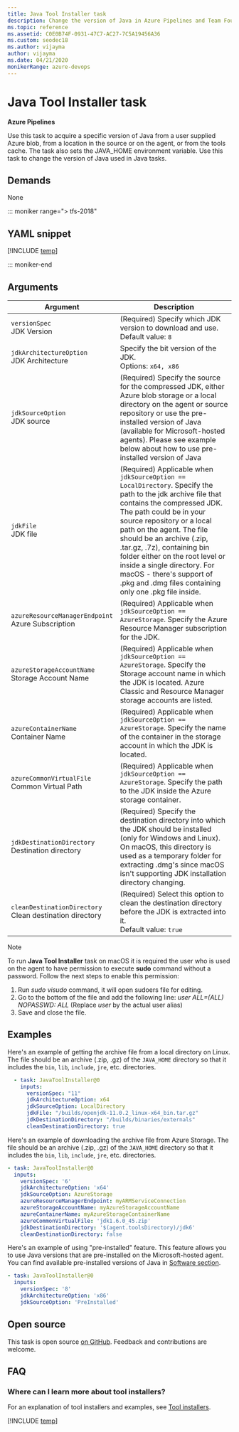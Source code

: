 ```yaml
---
title: Java Tool Installer task
description: Change the version of Java in Azure Pipelines and Team Foundation Server (TFS)
ms.topic: reference
ms.assetid: C0E0B74F-0931-47C7-AC27-7C5A19456A36
ms.custom: seodec18
ms.author: vijayma
author: vijayma
ms.date: 04/21/2020
monikerRange: azure-devops
---
```


# Java Tool Installer task

**Azure Pipelines**

Use this task to acquire a specific version of Java from a user supplied Azure blob,
from a location in the source or on the agent, or from the tools cache. The task also sets the JAVA_HOME environment variable.
Use this task to change the version of Java used in Java tasks.

## Demands

None

::: moniker range="> tfs-2018"

## YAML snippet

[!INCLUDE [temp](../includes/yaml/JavaToolInstallerV0.md)]

::: moniker-end

## Arguments

| Argument | Description |
|----------|-------------|
| `versionSpec`<br/>JDK Version | (Required) Specify which JDK version to download and use. <br/>Default value: `8` |
|`jdkArchitectureOption`<br/> JDK Architecture | Specify the bit version of the JDK. <br/>Options: `x64, x86`|
| `jdkSourceOption`<br/>JDK source | (Required) Specify the source for the compressed JDK, either Azure blob storage or a local directory on the agent or source repository or use the pre-installed version of Java (available for Microsoft-hosted agents). Please see example below about how to use pre-installed version of Java |
| `jdkFile` <br/>JDK file | (Required) Applicable when `jdkSourceOption == LocalDirectory`. Specify the path to the jdk archive file that contains the compressed JDK. The path could be in your source repository or a local path on the agent. The file should be an archive (.zip, .tar.gz, .7z), containing bin folder either on the root level or inside a single directory. For macOS - there's support of .pkg and .dmg files containing only one .pkg file inside.|
|`azureResourceManagerEndpoint`<br/> Azure Subscription | (Required) Applicable when `jdkSourceOption == AzureStorage`. Specify the Azure Resource Manager subscription for the JDK.|
|`azureStorageAccountName`<br/> Storage Account Name | (Required) Applicable when `jdkSourceOption == AzureStorage`. Specify the Storage account name in which the JDK is located. Azure Classic and Resource Manager storage accounts are listed. |
|`azureContainerName`<br/>Container Name | (Required) Applicable when `jdkSourceOption == AzureStorage`. Specify the name of the container in the storage account in which the JDK is located.|
|`azureCommonVirtualFile`<br/> Common Virtual Path | (Required) Applicable when `jdkSourceOption == AzureStorage`. Specify the path to the JDK inside the Azure storage container. |
|`jdkDestinationDirectory`<br/> Destination directory | (Required) Specify the destination directory into which the JDK should be installed (only for Windows and Linux). On macOS, this directory is used as a temporary folder for extracting .dmg's since macOS isn't supporting JDK installation directory changing. |
|`cleanDestinationDirectory`<br/> Clean destination directory | (Required) Select this option to clean the destination directory before the JDK is extracted into it. <br/>Default value: `true`|

> [!NOTE]
>
> To run **Java Tool Installer** task on macOS it is required the user who is used on the agent to have permission to execute **sudo** command without a password. 
> Follow the next steps to enable this permission:
> 1) Run *sudo visudo* command, it will open sudoers file for editing.
> 2) Go to the bottom of the file and add the following line: *user ALL=(ALL) NOPASSWD: ALL* (Replace *user* by the actual user alias)
> 3) Save and close the file.
>

## Examples

Here's an example of getting the archive file from a local directory on Linux.
The file should be an archive (.zip, .gz) of the `JAVA_HOME` directory so that it includes the `bin`, `lib`, `include`, `jre`, etc. directories.

```yaml
  - task: JavaToolInstaller@0
    inputs:
      versionSpec: "11"
      jdkArchitectureOption: x64
      jdkSourceOption: LocalDirectory
      jdkFile: "/builds/openjdk-11.0.2_linux-x64_bin.tar.gz"
      jdkDestinationDirectory: "/builds/binaries/externals"
      cleanDestinationDirectory: true
```

Here's an example of downloading the archive file from Azure Storage.
The file should be an archive (.zip, .gz) of the `JAVA_HOME` directory so that it includes the `bin`, `lib`, `include`, `jre`, etc. directories.

```yaml
- task: JavaToolInstaller@0
  inputs:
    versionSpec: '6'
    jdkArchitectureOption: 'x64'
    jdkSourceOption: AzureStorage
    azureResourceManagerEndpoint: myARMServiceConnection
    azureStorageAccountName: myAzureStorageAccountName
    azureContainerName: myAzureStorageContainerName
    azureCommonVirtualFile: 'jdk1.6.0_45.zip'
    jdkDestinationDirectory: '$(agent.toolsDirectory)/jdk6'
    cleanDestinationDirectory: false
```

Here's an example of using "pre-installed" feature. This feature allows you to use Java versions that are pre-installed on the Microsoft-hosted agent. You can find available pre-installed versions of Java in [Software section](../../agents/hosted.md#software).

```yaml
- task: JavaToolInstaller@0
  inputs:
    versionSpec: '8'
    jdkArchitectureOption: 'x86'
    jdkSourceOption: 'PreInstalled'
```

## Open source

This task is open source [on GitHub](https://github.com/Microsoft/azure-pipelines-tasks). Feedback and contributions are welcome.

## FAQ
<!-- BEGINSECTION class="md-qanda" -->

### Where can I learn more about tool installers?

For an explanation of tool installers and examples, see [Tool installers](../../process/tasks.md#tool-installers).

[!INCLUDE [temp](../../includes/qa-agents.md)]

<!-- ENDSECTION -->
